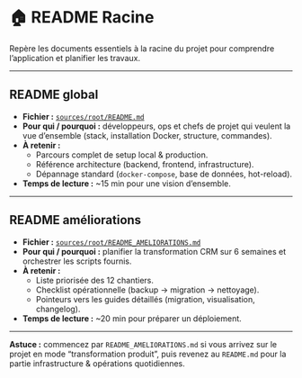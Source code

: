 # 🏠 README Racine

Repère les documents essentiels à la racine du projet pour comprendre l’application et planifier les travaux.

---

## README global
- **Fichier :** [`sources/root/README.md`](sources/root/README.md)
- **Pour qui / pourquoi :** développeurs, ops et chefs de projet qui veulent la vue d’ensemble (stack, installation Docker, structure, commandes).
- **À retenir :**
  - Parcours complet de setup local & production.
  - Référence architecture (backend, frontend, infrastructure).
  - Dépannage standard (`docker-compose`, base de données, hot-reload).
- **Temps de lecture :** ~15 min pour une vision d’ensemble.

---

## README améliorations
- **Fichier :** [`sources/root/README_AMELIORATIONS.md`](sources/root/README_AMELIORATIONS.md)
- **Pour qui / pourquoi :** planifier la transformation CRM sur 6 semaines et orchestrer les scripts fournis.
- **À retenir :**
  - Liste priorisée des 12 chantiers.
  - Checklist opérationnelle (backup → migration → nettoyage).
  - Pointeurs vers les guides détaillés (migration, visualisation, changelog).
- **Temps de lecture :** ~20 min pour préparer un déploiement.

---

**Astuce :** commencez par `README_AMELIORATIONS.md` si vous arrivez sur le projet en mode “transformation produit”, puis revenez au `README.md` pour la partie infrastructure & opérations quotidiennes.
